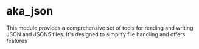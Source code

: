 # aka_json
This module provides a comprehensive set of tools for reading and writing JSON and JSON5 files.  It's designed to simplify file handling and offers features
